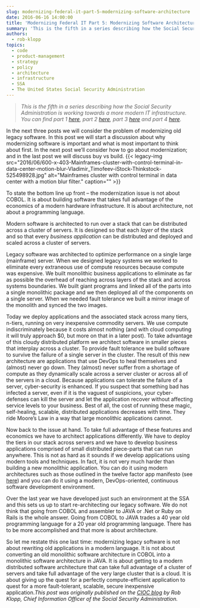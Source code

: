 ```yaml
---
slug: modernizing-federal-it-part-5-modernizing-software-architecture
date: 2016-06-16 14:00:00
title: 'Modernizing Federal IT Part 5: Modernizing Software Architecture'
summary: 'This is the fifth in a series describing how the Social Security Administration is working towards a more modern IT infrastructure. You can find part 1 here, part 2 here, part 3 here and part 4 here. In the next three posts we will consider the problem of modernizing old legacy software. In this post we will start a'
authors:
  - rob-klopp
topics:
  - code
  - product-management
  - strategy
  - policy
  - architecture
  - infrastructure
  - SSA
  - The United States Social Security Administration
---
```


> _This is the fifth in a series describing how the Social Security Administration is working towards a more modern IT infrastructure. You can find part 1 [here](https://cio.gov/modernizing-federal-it-part-1-catching-up-and-jumping-ahead/), part 2 [here](https://cio.gov/modernizing-federal-it-part-2-the-gravity-of-ip/), part 3 [here](https://cio.gov/modernizing-federal-it-part-3-teasing-apart-the-problem/) and part 4 [here](https://cio.gov/modernizing-federal-it-part-4-building-a-modern-data-foundation/)._

In the next three posts we will consider the problem of modernizing old legacy software. In this post we will start a discussion about why modernizing software is important and what is most important to think about first. In the next post we’ll consider how to go about modernization; and in the last post we will discuss buy vs build. {{< legacy-img src="2016/06/600-x-403-Mainframes-cluster-with-control-terminal-in-data-center-motion-blur-Vladimir_Timofeev-iStock-Thinkstock-525498928.jpg" alt="Mainframes cluster with control terminal in data center with a motion blur filter." caption="" >}} 

To state the bottom line up front – the modernization issue is not about COBOL. It is about building software that takes full advantage of the economics of a modern hardware infrastructure. It is about architecture, not about a programming language.

Modern software is architected to run over a stack that can be distributed across a cluster of servers. It is designed so that each _layer_ of the stack and so that every _business application_ can be distributed and deployed and scaled across a cluster of servers.

Legacy software was architected to optimize performance on a single large (mainframe) server. When we designed legacy systems we worked to eliminate every extraneous use of compute resources because compute was expensive. We built monolithic business applications to eliminate as far as possible the overhead of reaching across layers of the stack and across systems boundaries. We built giant programs and linked all of the parts into a single monolithic package and we then deployed all of the components on a single server. When we needed fault tolerance we built a mirror image of the monolith and synced the two images.

Today we deploy applications and the associated stack across many tiers, n-tiers, running on very inexpensive commodity servers. We use compute indiscriminately because it costs almost nothing (and with cloud computing it will truly approach $0, but more on that in a later post). To take advantage of this cloudy distributed platform we architect software in smaller pieces that interplay across a cluster. To provide fault tolerance we build software to survive the failure of a single server in the cluster. The result of this new architecture are applications that use DevOps to heal themselves and (almost) never go down. They (almost) never suffer from a shortage of compute as they dynamically scale across a server cluster or across all of the servers in a cloud. Because applications can tolerate the failure of a server, cyber-security is enhanced. If you suspect that something bad has infected a server, even if it is the vaguest of suspicions, your cyber-defenses can kill the server and let the application recover without affecting service levels to your business. Best of all, the cost of running these magic, self-healing, scalable, distributed applications decreases with time. They ride Moore’s Law in a way that large monolithic applications cannot.

Now back to the issue at hand. To take full advantage of these features and economics we have to architect applications differently. We have to deploy the tiers in our stack across servers and we have to develop business applications comprised of small distributed piece-parts that can run anywhere. This is not as hard as it sounds if we develop applications using modern tools and techniques. In fact, it is not very much harder than building a new monolithic application. You can do it using modern architectures such as those outlined in the twelve factor app manifesto (see [here](http://12factor.net/)) and you can do it using a modern, DevOps-oriented, continuous software development environment.

Over the last year we have developed just such an environment at the SSA and this sets us up to start re-architecting our legacy software. We do not think that going from COBOL and assembler to JAVA or .Net or Ruby on Rails is the whole answer. Going from COBOL to JAVA trades a 40 year old programming language for a 20 year old programming language. There has to be more accomplished and that more is about architecture.

So let me restate this one last time: modernizing legacy software is not about rewriting old applications in a modern language. It is not about converting an old monolithic software architecture in COBOL into a monolithic software architecture in JAVA. It is about getting to a modern distributed software architecture that can take full advantage of a cluster of servers and take full advantage of the very large cluster that is a cloud. It is about giving up the quest for a perfectly compute-efficient application to quest for a more fault-tolerant, scalable, secure inexpensive application._This post was originally published on the [CIOC blog](https://cio.gov/cioc-blog/) by Rob Klopp, Chief Information Officer of the Social Security Administration._